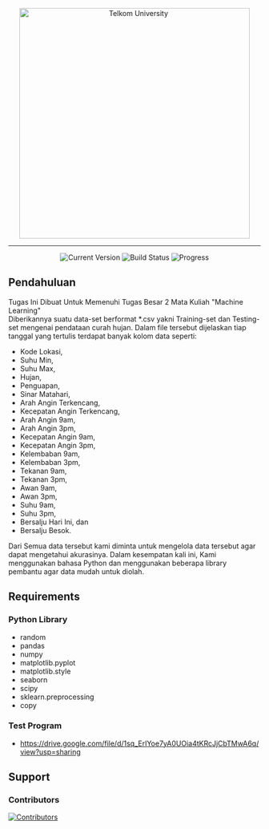 <p align="center">
  <a href="#/">
    <img width="460" src="https://telkomuniversity.ac.id/wp-content/uploads/2019/03/Logo-Telkom-University-png-3430x1174.png" title="Telkom University" alt="Telkom University">
  </a>
  <br>
</p>
<hr/>
<p align="center">
  <img src="https://badgen.net/badge/version/v4/blue" title="Current Version" alt="Current Version">
  <img src="https://badgen.net/badge/build/final/grey" title="Build Status" alt="Build Status">
  <img src="https://badgen.net/badge/progress/100%25/green" title="Progress" alt="Progress">                                                                                                                                    
</p>

## Pendahuluan

Tugas Ini Dibuat Untuk Memenuhi Tugas Besar 2 Mata Kuliah "Machine Learning" <br>
Diberikannya suatu data-set berformat *.csv yakni Training-set dan Testing-set mengenai pendataan curah hujan. Dalam file tersebut dijelaskan tiap tanggal yang tertulis terdapat banyak kolom data seperti:
* Kode Lokasi,
* Suhu Min,
* Suhu Max,
* Hujan,
* Penguapan,
* Sinar Matahari,
* Arah Angin Terkencang,
* Kecepatan Angin Terkencang,
* Arah Angin 9am,
* Arah Angin 3pm,
* Kecepatan Angin 9am,
* Kecepatan Angin 3pm,
* Kelembaban 9am,
* Kelembaban 3pm,
* Tekanan 9am,
* Tekanan 3pm,
* Awan 9am,
* Awan 3pm,
* Suhu 9am,
* Suhu 3pm,
* Bersalju Hari Ini, dan
* Bersalju Besok.

Dari Semua data tersebut kami diminta untuk mengelola data tersebut agar dapat mengetahui akurasinya. Dalam kesempatan kali ini, Kami menggunakan bahasa Python dan menggunakan beberapa library pembantu agar data mudah untuk diolah. 

## Requirements

### Python Library
* random
* pandas
* numpy
* matplotlib.pyplot
* matplotlib.style
* seaborn
* scipy
* sklearn.preprocessing
* copy

### Test Program
* https://drive.google.com/file/d/1sq_ErIYoe7yA0UOia4tKRcJjCbTMwA6q/view?usp=sharing 

## Support

### Contributors

<a href="https://github.com/shibakabul/TubesMalin2/graphs/contributors">
  <img src="https://contributors-img.web.app/image?repo=shibakabul/TubesMalin2" title="Contributors" alt="Contributors"/>
</a>
